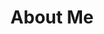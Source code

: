 ---
title: "About Me"
description: "my little story"
bg_image: "images/feature-bg.jpg"
layout: "about"
draft: false


################################## About #####################################
about:
  enable : true
  image : "images/company/about.jpg"
  title : "How it all started"
  content : "Being a senior high school student, I noticed that I have the so-called “language gene” and could learn languages faster and better than the others (at least in my class). So, I decided to go for it and spent
much of my spare time studying English and German.


I further developed my language skills during my studies in different language-related areas at a
pedagogical university. I am particularly proud that I achieved the highest score in each of my final
exams.


In my senior year at university, I started learning about computer science, first by building a simple
website and then taking a course in the BASIC programming language.

After graduating from the
university, I decided to combine both “worlds” (languages and computer science) and apply for a PhD
in computational linguistics. When working on my PhD thesis, I used a wide range of linguistic and
computer research methods to explore how linguistic knowledge could be applied to automatic speech
recognition.


After getting my PhD, I looked for a job where I could apply my knowledge and skills from both fields. I
was lucky enough to find a job as a technical writer at a software company that developed different
virtualization products for Linux, Mac, and Windows.


When I started my work, I had no idea about Linux, open-source software, and technical writing. I set
the goal to become an expert in these areas and worked hard to achieve this goal. I taught myself
Linux basics, mastered the command line after a while, completed the Technical Writing Certification,
and was soon promoted to a Senior Technical Writer. I was responsible for the whole documentation
suite for virtualization software running on both Linux and bare-metal servers. Here I also got involved
with my first open-source project – OpenVZ – contributing to its wiki and man pages."


  button:
    enable : true
    label : "Download My Resume"
    link : "#"

   
################################ feature #####################################
features:
  enable : true
  title : "Our tutorials"
  feature_item:
  # feature item loop
  - icon : "ion-ios-color-filter-outline" #ionicon pack v2 : https://ionicons.com/v2/
    name : "SDL Trados Studio 2021"
    content : "Work in progress ..."
    
  # feature item loop
  - icon : "ion-ios-unlocked-outline" #ionicon pack v2 : https://ionicons.com/v2/
    name : "XML and single source publishing"
    content : "Learn about using XML, DITA, DocBook, and other standards in technical communication. Work in progress..."
    
  # feature item loop
  - icon : "ion-ios-game-controller-b-outline" #ionicon pack v2 : https://ionicons.com/v2/
    name : "Modern tools for technical communicators"
    content : "All about lightweight markup languages (Markdown, AsciiDoc, reStructuredText etc.), static site generators. Work in progress..."
    
  # feature item loop
  - icon : "ion-ios-mic-outline" #ionicon pack v2 : https://ionicons.com/v2/
    name : "Web technologies for technical communicators"
    content : "HTML, CCS, JS and how they can help you. Work in progress..."
    
  # feature item loop
  - icon : "ion-ios-lightbulb-outline" #ionicon pack v2 : https://ionicons.com/v2/
    name : "Camtasia"
    content : "Work in progress..."
    
  # feature item loop
  - icon : "ion-ios-star-outline" #ionicon pack v2 : https://ionicons.com/v2/
    name : "API and technical communication"
    content : "Work in progress..."
  
---